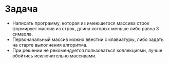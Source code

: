 # **Задача**
* Написать программу, которая из имеющегося массива строк формирует массив из строк, длина которых меньше либо равна 3 символа. 
* Первоначальный массив можно ввестии с клавиатуры, либо задать на старте выполнения алгоритма. 
* При решении не рекомендуется пользоваться коллекциями, лучше обойтись исключительно массивами.